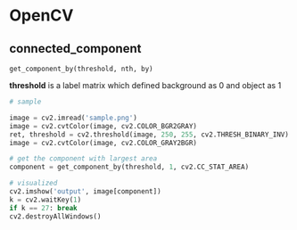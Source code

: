 # OpenCV

## connected_component

`get_component_by(threshold, nth, by)`

**threshold** is a label matrix which defined background as 0 and object as 1
```python
# sample

image = cv2.imread('sample.png')
image = cv2.cvtColor(image, cv2.COLOR_BGR2GRAY)
ret, threshold = cv2.threshold(image, 250, 255, cv2.THRESH_BINARY_INV)
image = cv2.cvtColor(image, cv2.COLOR_GRAY2BGR)

# get the component with largest area
component = get_component_by(threshold, 1, cv2.CC_STAT_AREA)

# visualized
cv2.imshow('output', image[component])
k = cv2.waitKey(1)
if k == 27: break
cv2.destroyAllWindows()
```
